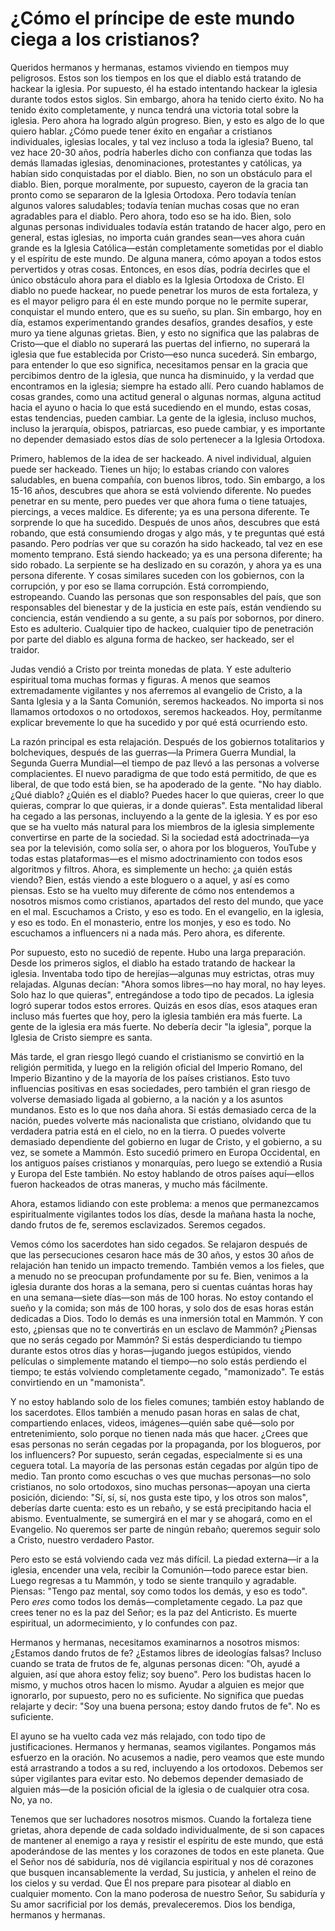 # ¿Cómo el príncipe de este mundo ciega a los cristianos?

Queridos hermanos y hermanas, estamos viviendo en tiempos muy peligrosos. Estos son los tiempos en los que el diablo está tratando de hackear la iglesia. Por supuesto, él ha estado intentando hackear la iglesia durante todos estos siglos. Sin embargo, ahora ha tenido cierto éxito. No ha tenido éxito completamente, y nunca tendrá una victoria total sobre la iglesia. Pero ahora ha logrado algún progreso. Bien, y esto es algo de lo que quiero hablar. ¿Cómo puede tener éxito en engañar a cristianos individuales, iglesias locales, y tal vez incluso a toda la iglesia? Bueno, tal vez hace 20-30 años, podría haberles dicho con confianza que todas las demás llamadas iglesias, denominaciones, protestantes y católicas, ya habían sido conquistadas por el diablo. Bien, no son un obstáculo para el diablo. Bien, porque moralmente, por supuesto, cayeron de la gracia tan pronto como se separaron de la Iglesia Ortodoxa. Pero todavía tenían algunos valores saludables; todavía tenían muchas cosas que no eran agradables para el diablo. Pero ahora, todo eso se ha ido. Bien, solo algunas personas individuales todavía están tratando de hacer algo, pero en general, estas iglesias, no importa cuán grandes sean—ves ahora cuán grande es la Iglesia Católica—están completamente sometidas por el diablo y el espíritu de este mundo. De alguna manera, cómo apoyan a todos estos pervertidos y otras cosas. Entonces, en esos días, podría decirles que el único obstáculo ahora para el diablo es la Iglesia Ortodoxa de Cristo. El diablo no puede hackear, no puede penetrar los muros de esta fortaleza, y es el mayor peligro para él en este mundo porque no le permite superar, conquistar el mundo entero, que es su sueño, su plan. Sin embargo, hoy en día, estamos experimentando grandes desafíos, grandes desafíos, y este muro ya tiene algunas grietas. Bien, y esto no significa que las palabras de Cristo—que el diablo no superará las puertas del infierno, no superará la iglesia que fue establecida por Cristo—eso nunca sucederá. Sin embargo, para entender lo que eso significa, necesitamos pensar en la gracia que percibimos dentro de la iglesia, que nunca ha disminuido, y la verdad que encontramos en la iglesia; siempre ha estado allí. Pero cuando hablamos de cosas grandes, como una actitud general o algunas normas, alguna actitud hacia el ayuno o hacia lo que está sucediendo en el mundo, estas cosas, estas tendencias, pueden cambiar. La gente de la iglesia, incluso muchos, incluso la jerarquía, obispos, patriarcas, eso puede cambiar, y es importante no depender demasiado estos días de solo pertenecer a la Iglesia Ortodoxa.

Primero, hablemos de la idea de ser hackeado. A nivel individual, alguien puede ser hackeado. Tienes un hijo; lo estabas criando con valores saludables, en buena compañía, con buenos libros, todo. Sin embargo, a los 15-16 años, descubres que ahora se está volviendo diferente. No puedes penetrar en su mente, pero puedes ver que ahora fuma o tiene tatuajes, piercings, a veces maldice. Es diferente; ya es una persona diferente. Te sorprende lo que ha sucedido. Después de unos años, descubres que está robando, que está consumiendo drogas y algo más, y te preguntas qué está pasando. Pero podrías ver que su corazón ha sido hackeado, tal vez en ese momento temprano. Está siendo hackeado; ya es una persona diferente; ha sido robado. La serpiente se ha deslizado en su corazón, y ahora ya es una persona diferente. Y cosas similares suceden con los gobiernos, con la corrupción, y por eso se llama corrupción. Está corrompiendo, estropeando. Cuando las personas que son responsables del país, que son responsables del bienestar y de la justicia en este país, están vendiendo su conciencia, están vendiendo a su gente, a su país por sobornos, por dinero. Esto es adulterio. Cualquier tipo de hackeo, cualquier tipo de penetración por parte del diablo es alguna forma de hackeo, ser hackeado, ser el traidor.

Judas vendió a Cristo por treinta monedas de plata. Y este adulterio espiritual toma muchas formas y figuras. A menos que seamos extremadamente vigilantes y nos aferremos al evangelio de Cristo, a la Santa Iglesia y a la Santa Comunión, seremos hackeados. No importa si nos llamamos ortodoxos o no ortodoxos, seremos hackeados. Hoy, permítanme explicar brevemente lo que ha sucedido y por qué está ocurriendo esto.  

La razón principal es esta relajación. Después de los gobiernos totalitarios y bolcheviques, después de las guerras—la Primera Guerra Mundial, la Segunda Guerra Mundial—el tiempo de paz llevó a las personas a volverse complacientes. El nuevo paradigma de que todo está permitido, de que es liberal, de que todo está bien, se ha apoderado de la gente. "No hay diablo. ¿Qué diablo? ¿Quién es el diablo? Puedes hacer lo que quieras, creer lo que quieras, comprar lo que quieras, ir a donde quieras". Esta mentalidad liberal ha cegado a las personas, incluyendo a la gente de la iglesia. Y es por eso que se ha vuelto más natural para los miembros de la iglesia simplemente convertirse en parte de la sociedad. Si la sociedad está adoctrinada—ya sea por la televisión, como solía ser, o ahora por los blogueros, YouTube y todas estas plataformas—es el mismo adoctrinamiento con todos esos algoritmos y filtros. Ahora, es simplemente un hecho: ¿a quién estás viendo? Bien, estás viendo a este bloguero o a aquel, y así es como piensas. Esto se ha vuelto muy diferente de cómo nos entendemos a nosotros mismos como cristianos, apartados del resto del mundo, que yace en el mal. Escuchamos a Cristo, y eso es todo. En el evangelio, en la iglesia, y eso es todo. En el monasterio, entre los monjes, y eso es todo. No escuchamos a influencers ni a nada más. Pero ahora, es diferente.  

Por supuesto, esto no sucedió de repente. Hubo una larga preparación. Desde los primeros siglos, el diablo ha estado tratando de hackear la iglesia. Inventaba todo tipo de herejías—algunas muy estrictas, otras muy relajadas. Algunas decían: "Ahora somos libres—no hay moral, no hay leyes. Solo haz lo que quieras", entregándose a todo tipo de pecados. La iglesia logró superar todos estos errores. Quizás en esos días, esos ataques eran incluso más fuertes que hoy, pero la iglesia también era más fuerte. La gente de la iglesia era más fuerte. No debería decir "la iglesia", porque la Iglesia de Cristo siempre es santa.  

Más tarde, el gran riesgo llegó cuando el cristianismo se convirtió en la religión permitida, y luego en la religión oficial del Imperio Romano, del Imperio Bizantino y de la mayoría de los países cristianos. Esto tuvo influencias positivas en esas sociedades, pero también el gran riesgo de volverse demasiado ligada al gobierno, a la nación y a los asuntos mundanos. Esto es lo que nos daña ahora. Si estás demasiado cerca de la nación, puedes volverte más nacionalista que cristiano, olvidando que tu verdadera patria está en el cielo, no en la tierra. O puedes volverte demasiado dependiente del gobierno en lugar de Cristo, y el gobierno, a su vez, se somete a Mammón. Esto sucedió primero en Europa Occidental, en los antiguos países cristianos y monarquías, pero luego se extendió a Rusia y Europa del Este también. No estoy hablando de otros países aquí—ellos fueron hackeados de otras maneras, y mucho más fácilmente.  

Ahora, estamos lidiando con este problema: a menos que permanezcamos espiritualmente vigilantes todos los días, desde la mañana hasta la noche, dando frutos de fe, seremos esclavizados. Seremos cegados.  

Vemos cómo los sacerdotes han sido cegados. Se relajaron después de que las persecuciones cesaron hace más de 30 años, y estos 30 años de relajación han tenido un impacto tremendo. También vemos a los fieles, que a menudo no se preocupan profundamente por su fe. Bien, venimos a la iglesia durante dos horas a la semana, pero si cuentas cuántas horas hay en una semana—siete días—son más de 100 horas. No estoy contando el sueño y la comida; son más de 100 horas, y solo dos de esas horas están dedicadas a Dios. Todo lo demás es una inmersión total en Mammón. Y con esto, ¿piensas que no te convertirás en un esclavo de Mammón? ¿Piensas que no serás cegado por Mammón? Si estás desperdiciando tu tiempo durante estos otros días y horas—jugando juegos estúpidos, viendo películas o simplemente matando el tiempo—no solo estás perdiendo el tiempo; te estás volviendo completamente cegado, "mamonizado". Te estás convirtiendo en un "mamonista".  

Y no estoy hablando solo de los fieles comunes; también estoy hablando de los sacerdotes. Ellos también a menudo pasan horas en salas de chat, compartiendo enlaces, videos, imágenes—quién sabe qué—solo por entretenimiento, solo porque no tienen nada más que hacer. ¿Crees que esas personas no serán cegadas por la propaganda, por los blogueros, por los influencers? Por supuesto, serán cegadas, especialmente si es una ceguera total. La mayoría de las personas están cegadas por algún tipo de medio. Tan pronto como escuchas o ves que muchas personas—no solo cristianos, no solo ortodoxos, sino muchas personas—apoyan una cierta posición, diciendo: "Sí, sí, sí, nos gusta este tipo, y los otros son malos", deberías darte cuenta: esto es un rebaño, y se está precipitando hacia el abismo. Eventualmente, se sumergirá en el mar y se ahogará, como en el Evangelio. No queremos ser parte de ningún rebaño; queremos seguir solo a Cristo, nuestro verdadero Pastor.  

Pero esto se está volviendo cada vez más difícil. La piedad externa—ir a la iglesia, encender una vela, recibir la Comunión—todo parece estar bien. Luego regresas a tu Mammón, y todo se siente tranquilo y agradable. Piensas: "Tengo paz mental, soy como todos los demás, y eso es todo". Pero *eres* como todos los demás—completamente cegado. La paz que crees tener no es la paz del Señor; es la paz del Anticristo. Es muerte espiritual, un adormecimiento, y lo confundes con paz.  

Hermanos y hermanas, necesitamos examinarnos a nosotros mismos: ¿Estamos dando frutos de fe? ¿Estamos libres de ideologías falsas? Incluso cuando se trata de frutos de fe, algunas personas dicen: "Oh, ayudé a alguien, así que ahora estoy feliz; soy bueno". Pero los budistas hacen lo mismo, y muchos otros hacen lo mismo. Ayudar a alguien es mejor que ignorarlo, por supuesto, pero no es suficiente. No significa que puedas relajarte y decir: "Soy una buena persona; estoy dando frutos de fe". No es suficiente.  

El ayuno se ha vuelto cada vez más relajado, con todo tipo de justificaciones. Hermanos y hermanas, seamos vigilantes. Pongamos más esfuerzo en la oración. No acusemos a nadie, pero veamos que este mundo está arrastrando a todos a su red, incluyendo a los ortodoxos. Debemos ser súper vigilantes para evitar esto. No debemos depender demasiado de alguien más—de la posición oficial de la iglesia o de cualquier otra cosa. No, ya no.

Tenemos que ser luchadores nosotros mismos. Cuando la fortaleza tiene grietas, ahora depende de cada soldado individualmente, de si son capaces de mantener al enemigo a raya y resistir el espíritu de este mundo, que está apoderándose de las mentes y los corazones de todos en este planeta. Que el Señor nos dé sabiduría, nos dé vigilancia espiritual y nos dé corazones que busquen incansablemente la verdad, Su justicia, y anhelen el reino de los cielos y su verdad. Que Él nos prepare para pisotear al diablo en cualquier momento. Con la mano poderosa de nuestro Señor, Su sabiduría y Su amor sacrificial por los demás, prevaleceremos. Dios los bendiga, hermanos y hermanas.

